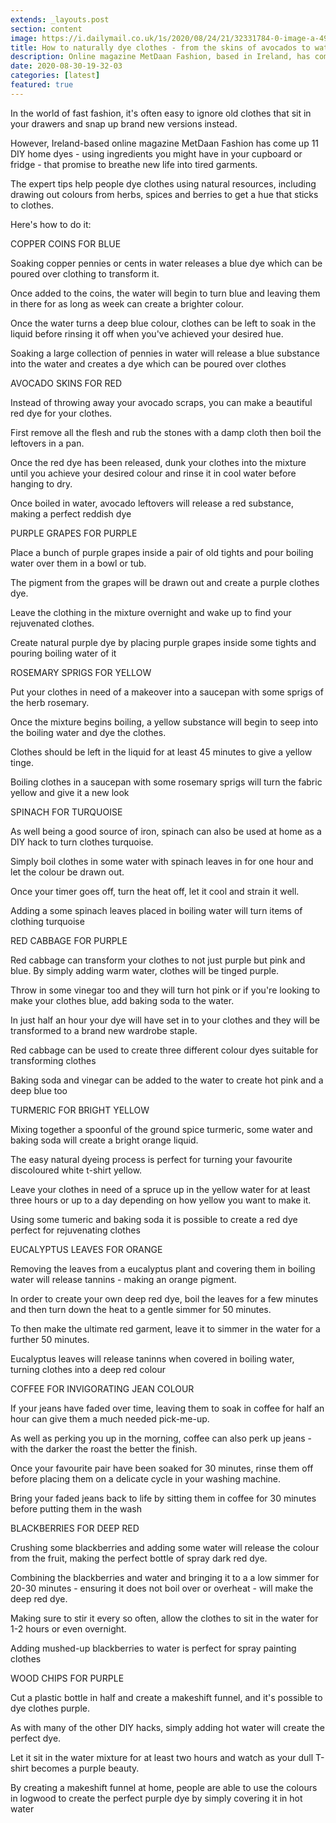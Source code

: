```yaml
---
extends: _layouts.post
section: content
image: https://i.dailymail.co.uk/1s/2020/08/24/21/32331784-0-image-a-49_1598300842030.jpg 
title: How to naturally dye clothes - from the skins of avocados to water used to soak old copper coins 
description: Online magazine MetDaan Fashion, based in Ireland, has compiled a list of DIY clothes-dyeing hacks that use foods including grape skins for a natural purple dye, and rosemary which turns garments yellow. 
date: 2020-08-30-19-32-03 
categories: [latest] 
featured: true 
--- 
```

In the world of fast fashion, it's often easy to ignore old clothes that sit in your drawers and snap up brand new versions instead. 

However, Ireland-based online magazine MetDaan Fashion has come up 11 DIY home dyes - using ingredients you might have in your cupboard or fridge - that promise to breathe new life into tired garments.

The expert tips help people dye clothes using natural resources, including drawing out colours from herbs, spices and berries to get a hue that sticks to clothes. 

Here's how to do it:  

COPPER COINS FOR BLUE

Soaking copper pennies or cents in water releases a blue dye which can be poured over clothing to transform it.

Once added to the coins, the water will begin to turn blue and leaving them in there for as long as week can create a brighter colour. 

Once the water turns a deep blue colour, clothes can be left to soak in the liquid before rinsing it off when you've achieved your desired hue.  

Soaking a large collection of pennies in water will release a blue substance into the water and creates a dye which can be poured over clothes 

AVOCADO SKINS FOR RED

Instead of throwing away your avocado scraps, you can make a beautiful red dye for your clothes. 

First remove all the flesh and rub the stones with a damp cloth then boil the leftovers in a pan.

Once the red dye has been released, dunk your clothes into the mixture until you achieve your desired colour and rinse it in cool water before hanging to dry. 

Once boiled in water, avocado leftovers will release a red substance, making a perfect reddish dye

PURPLE GRAPES FOR PURPLE 

Place a bunch of purple grapes inside a pair of old tights and pour boiling water over them in a bowl or tub. 

The pigment from the grapes will be drawn out and create a purple clothes dye. 

Leave the clothing in the mixture overnight and wake up to find your rejuvenated clothes.  

Create natural purple dye by placing purple grapes inside some tights and pouring boiling water of it

ROSEMARY SPRIGS FOR YELLOW 

Put your clothes in need of a makeover into a saucepan with some sprigs of the herb rosemary.

Once the mixture begins boiling, a yellow substance will begin to seep into the boiling water and dye the clothes. 

Clothes should be left in the liquid for at least 45 minutes to give a yellow tinge.  

Boiling clothes in a saucepan with some rosemary sprigs will turn the fabric yellow and give it a new look

SPINACH FOR TURQUOISE 

As well being a good source of iron, spinach can also be used at home as a DIY hack to turn clothes turquoise. 

Simply boil clothes in some water with spinach leaves in for one hour and let the colour be drawn out. 

Once your timer goes off, turn the heat off, let it cool and strain it well.  

Adding a some spinach leaves placed in boiling water will turn items of clothing turquoise

RED CABBAGE FOR PURPLE 

Red cabbage can transform your clothes to not just purple but pink and blue. By simply adding warm water, clothes will be tinged purple. 

Throw in some vinegar too and they will turn hot pink or if you're looking to make your clothes blue, add baking soda to the water. 

In just half an hour your dye will have set in to your clothes and they will be transformed to a brand new wardrobe staple. 

Red cabbage can be used to create three different colour dyes suitable for transforming clothes

Baking soda and vinegar can be added to the water to create hot pink and a deep blue too

TURMERIC FOR BRIGHT YELLOW 

Mixing together a spoonful of the ground spice turmeric, some water and baking soda will create a bright orange liquid. 

The easy natural dyeing process is perfect for turning your favourite discoloured white t-shirt yellow. 

Leave your clothes in need of a spruce up in the yellow water for at least three hours or up to a day depending on how yellow you want to make it. 

Using some tumeric and baking soda it is possible to create a red dye perfect for rejuvenating clothes 

EUCALYPTUS LEAVES FOR ORANGE 

Removing the leaves from a eucalyptus plant and covering them in boiling water will release tannins - making an orange pigment.

In order to create your own deep red dye, boil the leaves for a few minutes and then turn down the heat to a gentle simmer for 50 minutes. 

To then make the ultimate red garment, leave it to simmer in the water for a further 50 minutes.  

Eucalyptus leaves will release taninns when covered in boiling water, turning clothes into a deep red colour 

COFFEE FOR INVIGORATING JEAN COLOUR 

If your jeans have faded over time, leaving them to soak in coffee for half an hour can give them a much needed pick-me-up. 

As well as perking you up in the morning, coffee can also perk up jeans - with the darker the roast the better the finish. 

Once your favourite pair have been soaked for 30 minutes, rinse them off before placing them on a delicate cycle in your washing machine.  

Bring your faded jeans back to life by sitting them in coffee for 30 minutes before putting them in the wash

BLACKBERRIES FOR DEEP RED 

Crushing some blackberries and adding some water will release the colour from the fruit, making the perfect bottle of spray dark red dye.

Combining the blackberries and water and bringing it to a a low simmer for 20-30 minutes - ensuring it does not boil over or overheat - will make the deep red dye. 

Making sure to stir it every so often, allow the clothes to sit in the water for 1-2 hours or even overnight.  

Adding mushed-up blackberries to water is perfect for spray painting clothes

WOOD CHIPS FOR PURPLE 

Cut a plastic bottle in half and create a makeshift funnel, and it's possible to dye clothes purple. 

As with many of the other DIY hacks, simply adding hot water will create the perfect dye. 

Let it sit in the water mixture for at least two hours and watch as your dull T-shirt becomes a purple beauty. 

By creating a makeshift funnel at home, people are able to use the colours in logwood to create the perfect purple dye by simply covering it in hot water

